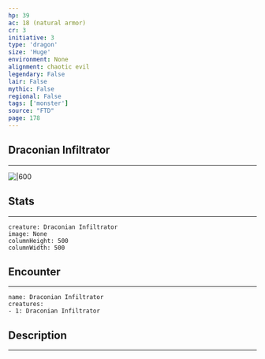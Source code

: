 ```yaml
---
hp: 39
ac: 18 (natural armor)
cr: 3
initiative: 3
type: 'dragon'    
size: 'Huge'
environment: None
alignment: chaotic evil
legendary: False
lair: False
mythic: False
regional: False
tags: ['monster']
source: "FTD"
page: 178
---
```


## Draconian Infiltrator
---

![|600](D:/Program%20Files/5e.tools/img/bestiary/FTD/Draconian%20Infiltrator.webp)

## Stats
---

```statblock
creature: Draconian Infiltrator
image: None
columnHeight: 500
columnWidth: 500
```

## Encounter
---

```encounter-table
name: Draconian Infiltrator
creatures:
- 1: Draconian Infiltrator
```

## Description
---





